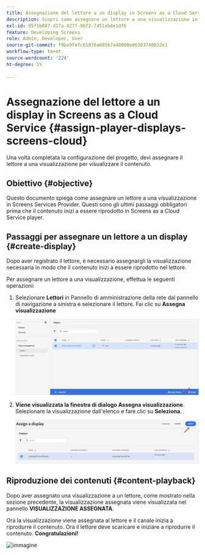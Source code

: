 ```yaml
---
title: Assegnazione del lettore a un display in Screens as a Cloud Service
description: Scopri come assegnare un lettore a una visualizzazione in Screens as a Cloud Service.
exl-id: d5f5b087-d17a-427f-9bf2-7451eb4e1df6
feature: Developing Screens
role: Admin, Developer, User
source-git-commit: f9ba9fefc61876a60567a40000ed6303740032e1
workflow-type: tm+mt
source-wordcount: '224'
ht-degree: 1%

---
```


# Assegnazione del lettore a un display in Screens as a Cloud Service {#assign-player-displays-screens-cloud}

Una volta completata la configurazione del progetto, devi assegnare il lettore a una visualizzazione per visualizzare il contenuto.

## Obiettivo {#objective}

Questo documento spiega come assegnare un lettore a una visualizzazione in Screens Services Provider. Questi sono gli ultimi passaggi obbligatori prima che il contenuto inizi a essere riprodotto in Screens as a Cloud Service player.

## Passaggi per assegnare un lettore a un display {#create-display}

Dopo aver registrato il lettore, è necessario assegnargli la visualizzazione necessaria in modo che il contenuto inizi a essere riprodotto nel lettore.

Per assegnare un lettore a una visualizzazione, effettua le seguenti operazioni:

1. Selezionare **Lettori** in Pannello di amministrazione della rete dal pannello di navigazione a sinistra e selezionare il lettore. Fai clic su **Assegna visualizzazione**

   ![immagine](/help/screens-cloud/assets/player/register-player7.png)

1. **Viene visualizzata la finestra di dialogo Assegna visualizzazione**. Selezionare la visualizzazione dall&#39;elenco e fare clic su **Seleziona**.

   ![immagine](/help/screens-cloud/assets/player/register-player8.png)

## Riproduzione dei contenuti {#content-playback}

Dopo aver assegnato una visualizzazione a un lettore, come mostrato nella sezione precedente, la visualizzazione assegnata viene visualizzata nel pannello **VISUALIZZAZIONE ASSEGNATA**.

Ora la visualizzazione viene assegnata al lettore e il canale inizia a riprodurre il contenuto. Ora il lettore deve scaricare e iniziare a riprodurre il contenuto. **Congratulazioni!**

![immagine](/help/screens-cloud/assets/player/output.gif)
